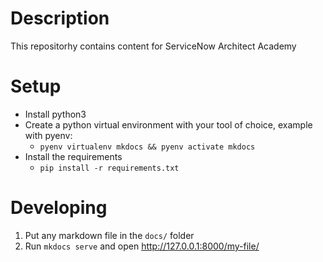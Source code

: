 # Description

This repositorhy contains content for ServiceNow Architect Academy

# Setup

* Install python3
* Create a python virtual environment with your tool of choice, example with pyenv:
  - `pyenv virtualenv mkdocs && pyenv activate mkdocs`
* Install the requirements
  - `pip install -r requirements.txt`

# Developing

1. Put any markdown file in the `docs/` folder
2. Run `mkdocs serve` and open http://127.0.0.1:8000/my-file/
